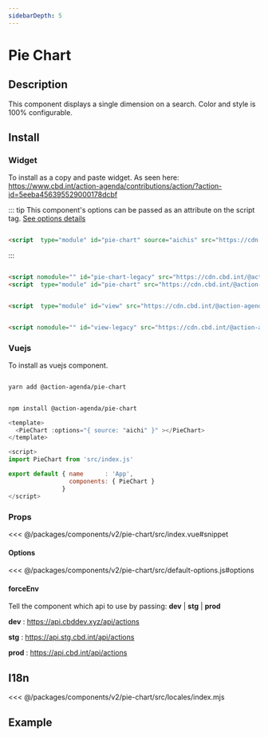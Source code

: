 ```yaml
---
sidebarDepth: 5
---
```

# Pie Chart <Badge text="Alpha - under development" type="error"/>

## Description
This component displays a single dimension on a search.  Color and style is 100% configurable.

## Install

### Widget
To install as a copy and paste widget. As seen here:  <a href="https://www.cbd.int/action-agenda/contributions/action/?action-id=5eeba456395529000178dcbf" rel="noopener noreferrer" target="_blank"> <OutboundLink/> https://www.cbd.int/action-agenda/contributions/action/?action-id=5eeba456395529000178dcbf  </a>

::: tip
This component's options can be passed as an attribute on the script tag. [See options details](/components/view/#options)
```html

<script  type="module" id="pie-chart" source="aichis" src="https://cdn.cbd.int/@action-agenda/pie-chartdist/widget/index.min.js"></script> 

```
:::

<code-group>
<code-block title="MODERN">

```html

<script nomodule="" id="pie-chart-legacy" src="https://cdn.cbd.int/@action-agenda/pie-chart/dist/widget/index.umd.min.js"></script>
<script  type="module" id="pie-chart" src="https://cdn.cbd.int/@action-agenda/pie-chartdist/widget/index.min.js"></script> 


```
</code-block>

<code-block title="MODULE">

```html

<script  type="module" id="view" src="https://cdn.cbd.int/@action-agenda/pie-chart/dist/widget/index.min.js"></script> 


```
</code-block>

<code-block title="UMD">

```html

<script nomodule="" id="view-legacy" src="https://cdn.cbd.int/@action-agenda/pie-chart/dist/widget/index.umd.min.js"></script>

```
</code-block>
</code-group>


### Vuejs
To install as vuejs component.

<code-group>
<code-block title="YARN">

```bash

yarn add @action-agenda/pie-chart

```
</code-block>

<code-block title="NPM">

```bash

npm install @action-agenda/pie-chart

```
</code-block>
</code-group>


```js
<template>
  <PieChart :options="{ source: "aichi" }" ></PieChart>
</template>

<script>
import PieChart from 'src/index.js'

export default { name      : 'App',
                 components: { PieChart } 
               }
</script>

```
### Props

<<< @/packages/components/v2/pie-chart/src/index.vue#snippet


#### Options

<<< @/packages/components/v2/pie-chart/src/default-options.js#options


#### forceEnv
Tell the component which api to use by passing: **dev** | **stg** | **prod**

  **dev** : https://api.cbddev.xyz/api/actions
  
  **stg** : https://api.stg.cbd.int/api/actions
  
  **prod** : https://api.cbd.int/api/actions

## I18n

<<< @/packages/components/v2/pie-chart/src/locales/index.mjs

## Example

<template>
<div id="example-data" class="position-relative p-5 example" >
    <div class="row inner">
      <div class="col-6" v-for="s in sources">
        <component :options="{source:s}" v-if="pieComp" :is="pieComp"></component>
      </div>
      <div class="col-12" >
        <component  v-if="searchComp" :is="searchComp"></component>
      </div>
    </div>
</div>
</template>

<script>
import i18n from './src/locales/index.mjs'
import '../../../../docs/style.css'

export default {
  methods: { getExamp },
  data() {
    return {
      pieComp: null,
      searchComp: null,
      exampleData: null,
      exampleHeader: null
    }
  },
  computed:{sources},
  mounted () {
    Promise.all([import('../../v1/search/src/index.js').then(module => {
      this.searchComp = module.default
    }),
    import('./src/index.js').then(module => {
      this.pieComp = module.default
      
    })]).then(() => this.getExamp())

  },
  destroyed(){
    this.exampleHeader.parentNode.removeChild(this.exampleHeader)
    this.exampleData.parentNode.removeChild(this.exampleData)
  }
}

function sources(){
  console.log(Object.keys(i18n.messages.en))
  return ['regions', 'actionCategories', 'orgTypes', 'govTypes']//Object.keys(i18n.messages.en)
}

function getExamp(){

  const test = document.getElementsByTagName('main')[0].lastElementChild.id

  if(test === 'example-data') return

    this.exampleHeader = document.getElementById('example')
    this.exampleData   = document.getElementById('example-data')

  this.exampleHeader.parentNode.removeChild(this.exampleHeader)
  this.exampleData.parentNode.removeChild(this.exampleData)

  const main = document.getElementsByTagName('main')[0]

  this.exampleHeader.classList.add('example-header')
  main.appendChild(this.exampleHeader)
  main.appendChild(this.exampleData)
}
</script>
<style scoped>
  
  .example{
    padding: 3em 3em 3em 3em;
    background-color: rgb(38, 90, 79);
  }
  .example .inner{
    padding: 5em 5em 5em 5em;
    background-color: white;
  }
  .example-header{
      max-width: 740px;
    margin: 0 auto;
    padding: 2rem 2.5rem;
  }

</style>